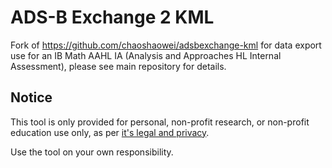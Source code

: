 # ADS-B Exchange 2 KML

Fork of https://github.com/chaoshaowei/adsbexchange-kml for data export use for an IB Math AAHL IA (Analysis and Approaches HL Internal Assessment), please see main repository for details. 

## Notice

This tool is only provided for personal, non-profit research, or non-profit education use only, as per [it's legal and privacy](https://www.adsbexchange.com/legal-and-privacy/).

Use the tool on your own responsibility.
